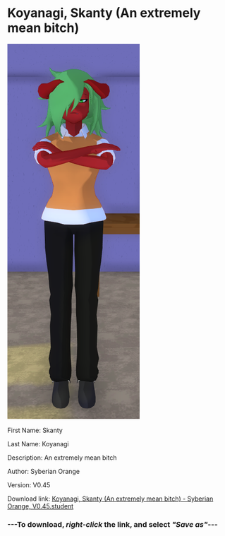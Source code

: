 # Koyanagi, Skanty (An extremely mean bitch)

<img src = "https://raw.githubusercontent.com/Arbiter1223/Daigaku-Gurashi-Custom-Students/master/Students/Files/Koyanagi%2C%20Skanty%20(An%20extremely%20mean%20bitch).png">

First Name: Skanty

Last Name: Koyanagi

Description: An extremely mean bitch

Author: Syberian Orange

Version: V0.45

Download link: <a href="https://raw.githubusercontent.com/Arbiter1223/Daigaku-Gurashi-Custom-Students/master/Students/Files/Koyanagi%2C%20Skanty%20(An%20extremely%20mean%20bitch)%20-%20Syberian%20Orange%2C%20V0.45.student">Koyanagi, Skanty (An extremely mean bitch) - Syberian Orange, V0.45.student</a>

### ---**To download, _right-click_ the link, and select _"Save as"_**---
